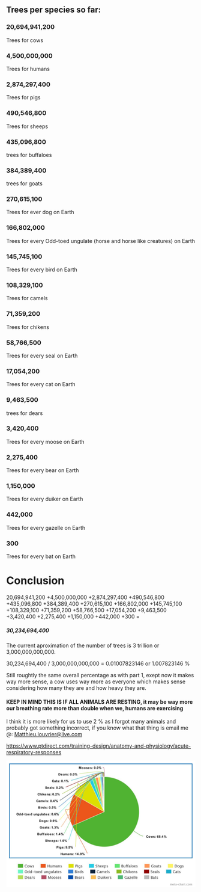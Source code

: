 ## Trees per species so far: ##

### 20,694,941,200 #### 
Trees for cows

### 4,500,000,000 #### 
Trees for humans

### 2,874,297,400 #### 
Trees for pigs

### 490,546,800 #### 
Trees for sheeps

### 435,096,800 ### 
trees for buffaloes

### 384,389,400 ### 
trees for goats

### 270,615,100 ### 
Trees for ever dog on Earth

### 166,802,000 ###
Trees for every Odd-toed ungulate (horse and horse like creatures) on Earth

### 145,745,100 ### 
Trees for every bird on Earth

### 108,329,100 #### 
Trees for camels

### 71,359,200 #### 
Trees for chikens

### 58,766,500 ### 
Trees for every seal on Earth

### 17,054,200 ### 
Trees for every cat on Earth

### 9,463,500 ### 
trees for dears

### 3,420,400 ### 
Trees for every moose on Earth

### 2,275,400 ###
Trees for every bear on Earth

### 1,150,000 ### 
Trees for every duiker on Earth

### 442,000 ### 
Trees for every gazelle on Earth

### 300 ### 
Trees for every bat on Earth

# Conclusion #

20,694,941,200 +4,500,000,000 +2,874,297,400 +490,546,800 +435,096,800 +384,389,400 +270,615,100 +166,802,000 +145,745,100 +108,329,100 +71,359,200 +58,766,500 +17,054,200 +9,463,500 +3,420,400 +2,275,400 +1,150,000 +442,000 +300 =
##### 30,234,694,400 ######

The current aproximation of the number of trees is 3 trillion or 3,000,000,000,000.

30,234,694,400 / 3,000,000,000,000 = 0.01007823146 or 1.007823146 %

Still roughtly the same overall percentage as with part 1, exept now it makes way more sense, a cow uses way more as everyone which makes sense considering how many they are and how heavy they are.

#### KEEP IN MIND THIS IS IF ALL ANIMALS ARE RESTING, it may be way more our breathing rate more than double when we, humans are exercising ####

I think it is more likely for us to use 2 % as I forgot many animals and probably got something incorrect, if you know what that thing is email me @: Matthieu.louvrier@live.com

https://www.ptdirect.com/training-design/anatomy-and-physiology/acute-respiratory-responses

![alt text](Part_2.jpeg)
